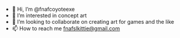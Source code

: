 - 👋 Hi, I’m @fnafcoyoteexe
- 👀 I’m interested in concept art
- 💞️ I’m looking to collaborate on creating art for games and the like
- 📫 How to reach me fnafslkittie@gmail.com

<!---
fnafcoyoteexe/fnafcoyoteexe is a ✨ special ✨ repository because its `README.md` (this file) appears on your GitHub profile.
You can click the Preview link to take a look at your changes.
--->
